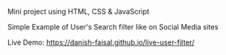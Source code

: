 Mini project using HTML, CSS & JavaScript

Simple Example of User's Search filter like on Social Media sites

Live Demo: https://danish-faisal.github.io/live-user-filter/